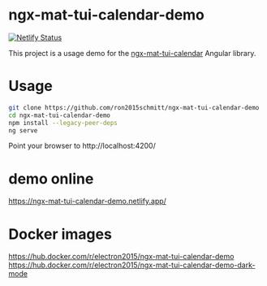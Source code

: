 # ngx-mat-tui-calendar-demo

[![Netlify Status](https://api.netlify.com/api/v1/badges/4123123c-c8fa-4d63-8106-de8c4c88fdd8/deploy-status)](https://app.netlify.com/sites/ngx-mat-tui-calendar-demo/deploys)

This project is a usage demo for the [ngx-mat-tui-calendar](https://github.com/ron2015schmitt/ngx-mat-tui-calendar) Angular library.


# Usage

```bash
git clone https://github.com/ron2015schmitt/ngx-mat-tui-calendar-demo
cd ngx-mat-tui-calendar-demo
npm install --legacy-peer-deps
ng serve
```

Point your browser to http://localhost:4200/


# demo online

https://ngx-mat-tui-calendar-demo.netlify.app/

# Docker images

https://hub.docker.com/r/electron2015/ngx-mat-tui-calendar-demo
https://hub.docker.com/r/electron2015/ngx-mat-tui-calendar-demo-dark-mode

